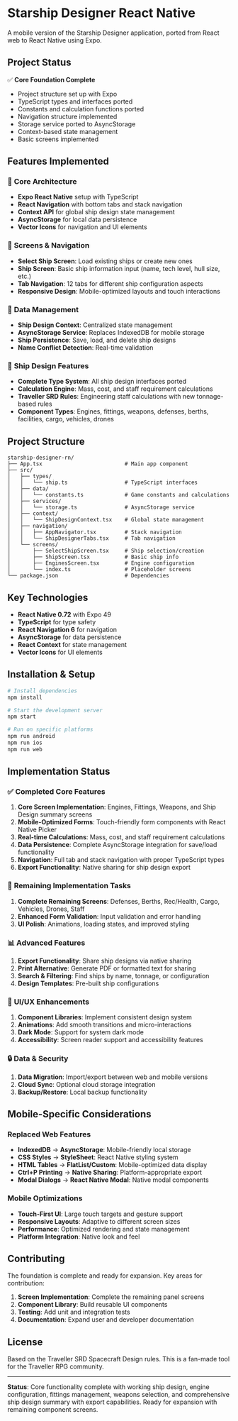 # Starship Designer React Native

A mobile version of the Starship Designer application, ported from React web to React Native using Expo.

## Project Status

✅ **Core Foundation Complete**
- Project structure set up with Expo
- TypeScript types and interfaces ported
- Constants and calculation functions ported
- Navigation structure implemented
- Storage service ported to AsyncStorage
- Context-based state management
- Basic screens implemented

## Features Implemented

### 🚀 **Core Architecture**
- **Expo React Native** setup with TypeScript
- **React Navigation** with bottom tabs and stack navigation
- **Context API** for global ship design state management
- **AsyncStorage** for local data persistence
- **Vector Icons** for navigation and UI elements

### 📱 **Screens & Navigation**
- **Select Ship Screen**: Load existing ships or create new ones
- **Ship Screen**: Basic ship information input (name, tech level, hull size, etc.)
- **Tab Navigation**: 12 tabs for different ship configuration aspects
- **Responsive Design**: Mobile-optimized layouts and touch interactions

### 💾 **Data Management**
- **Ship Design Context**: Centralized state management
- **AsyncStorage Service**: Replaces IndexedDB for mobile storage
- **Ship Persistence**: Save, load, and delete ship designs
- **Name Conflict Detection**: Real-time validation

### 🎯 **Ship Design Features**
- **Complete Type System**: All ship design interfaces ported
- **Calculation Engine**: Mass, cost, and staff requirement calculations
- **Traveller SRD Rules**: Engineering staff calculations with new tonnage-based rules
- **Component Types**: Engines, fittings, weapons, defenses, berths, facilities, cargo, vehicles, drones

## Project Structure

```
starship-designer-rn/
├── App.tsx                          # Main app component
├── src/
│   ├── types/
│   │   └── ship.ts                  # TypeScript interfaces
│   ├── data/
│   │   └── constants.ts             # Game constants and calculations
│   ├── services/
│   │   └── storage.ts               # AsyncStorage service
│   ├── context/
│   │   └── ShipDesignContext.tsx    # Global state management
│   ├── navigation/
│   │   ├── AppNavigator.tsx         # Stack navigation
│   │   └── ShipDesignerTabs.tsx     # Tab navigation
│   └── screens/
│       ├── SelectShipScreen.tsx     # Ship selection/creation
│       ├── ShipScreen.tsx           # Basic ship info
│       ├── EnginesScreen.tsx        # Engine configuration
│       └── index.ts                 # Placeholder screens
└── package.json                     # Dependencies
```

## Key Technologies

- **React Native 0.72** with Expo 49
- **TypeScript** for type safety
- **React Navigation 6** for navigation
- **AsyncStorage** for data persistence
- **React Context** for state management
- **Vector Icons** for UI elements

## Installation & Setup

```bash
# Install dependencies
npm install

# Start the development server
npm start

# Run on specific platforms
npm run android
npm run ios
npm run web
```

## Implementation Status

### ✅ **Completed Core Features**
1. **Core Screen Implementation**: Engines, Fittings, Weapons, and Ship Design summary screens
2. **Mobile-Optimized Forms**: Touch-friendly form components with React Native Picker
3. **Real-time Calculations**: Mass, cost, and staff requirement calculations
4. **Data Persistence**: Complete AsyncStorage integration for save/load functionality
5. **Navigation**: Full tab and stack navigation with proper TypeScript types
6. **Export Functionality**: Native sharing for ship design export

### 🔧 **Remaining Implementation Tasks**
1. **Complete Remaining Screens**: Defenses, Berths, Rec/Health, Cargo, Vehicles, Drones, Staff
2. **Enhanced Form Validation**: Input validation and error handling
3. **UI Polish**: Animations, loading states, and improved styling

### 📊 **Advanced Features**
1. **Export Functionality**: Share ship designs via native sharing
2. **Print Alternative**: Generate PDF or formatted text for sharing
3. **Search & Filtering**: Find ships by name, tonnage, or configuration
4. **Design Templates**: Pre-built ship configurations

### 🎨 **UI/UX Enhancements**
1. **Component Libraries**: Implement consistent design system
2. **Animations**: Add smooth transitions and micro-interactions
3. **Dark Mode**: Support for system dark mode
4. **Accessibility**: Screen reader support and accessibility features

### 🔒 **Data & Security**
1. **Data Migration**: Import/export between web and mobile versions
2. **Cloud Sync**: Optional cloud storage integration
3. **Backup/Restore**: Local backup functionality

## Mobile-Specific Considerations

### **Replaced Web Features**
- **IndexedDB** → **AsyncStorage**: Mobile-friendly local storage
- **CSS Styles** → **StyleSheet**: React Native styling system
- **HTML Tables** → **FlatList/Custom**: Mobile-optimized data display
- **Ctrl+P Printing** → **Native Sharing**: Platform-appropriate export
- **Modal Dialogs** → **React Native Modal**: Native modal components

### **Mobile Optimizations**
- **Touch-First UI**: Large touch targets and gesture support
- **Responsive Layouts**: Adaptive to different screen sizes
- **Performance**: Optimized rendering and state management
- **Platform Integration**: Native look and feel

## Contributing

The foundation is complete and ready for expansion. Key areas for contribution:

1. **Screen Implementation**: Complete the remaining panel screens
2. **Component Library**: Build reusable UI components
3. **Testing**: Add unit and integration tests
4. **Documentation**: Expand user and developer documentation

## License

Based on the Traveller SRD Spacecraft Design rules. This is a fan-made tool for the Traveller RPG community.

---

**Status**: Core functionality complete with working ship design, engine configuration, fittings management, weapons selection, and comprehensive ship design summary with export capabilities. Ready for expansion with remaining component screens.